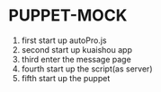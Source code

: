 # PUPPET-MOCK

1. first start up autoPro.js
1. second start up kuaishou app
1. third enter the message page
1. fourth start up the script(as server)
1. fifth start up the puppet


